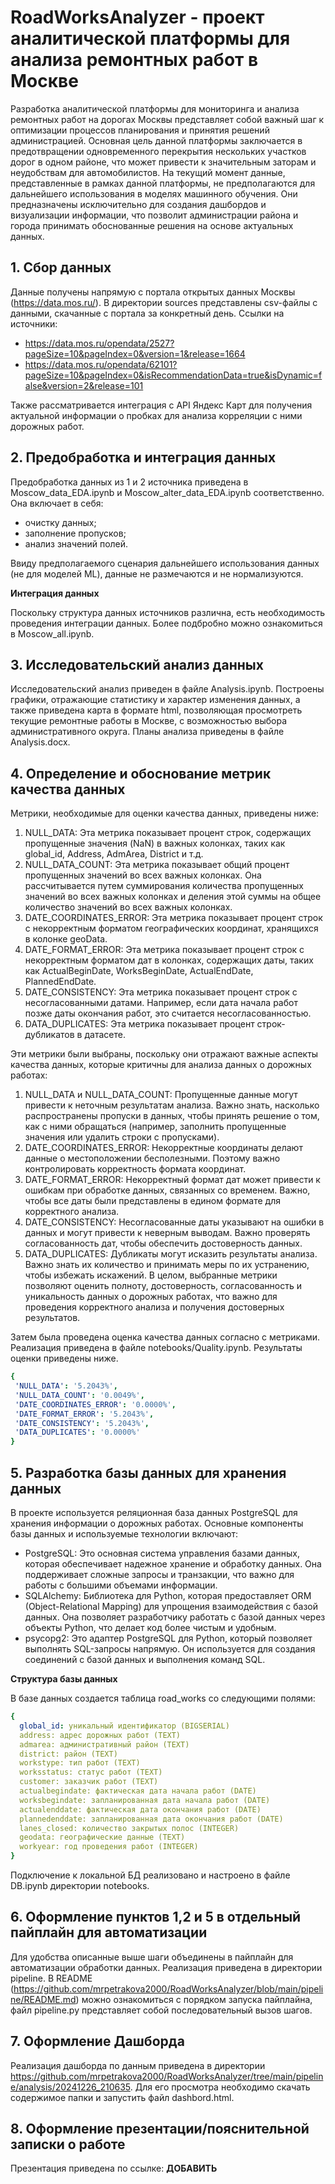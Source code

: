 # RoadWorksAnalyzer - проект аналитической платформы для анализа ремонтных работ в Москве
Разработка аналитической платформы для мониторинга и анализа ремонтных работ на дорогах Москвы представляет собой важный шаг к оптимизации процессов планирования и принятия решений администрацией. Основная цель данной платформы заключается в предотвращении одновременного перекрытия нескольких участков дорог в одном районе, что может привести к значительным заторам и неудобствам для автомобилистов. На текущий момент данные, представленные в рамках данной платформы, не предполагаются для дальнейшего использования в моделях машинного обучения. Они предназначены исключительно для создания дашбордов и визуализации информации, что позволит администрации района и города принимать обоснованные решения на основе актуальных данных.

## 1. Сбор данных
Данные получены напрямую с портала открытых данных Москвы (https://data.mos.ru/). В директории sources представлены csv-файлы с данными, скачанные с портала за конкретный день.
Ссылки на источники:
- https://data.mos.ru/opendata/2527?pageSize=10&pageIndex=0&version=1&release=1664
- https://data.mos.ru/opendata/62101?pageSize=10&pageIndex=0&isRecommendationData=true&isDynamic=false&version=2&release=101

Также рассматривается интеграция с API Яндекс Карт для получения актуальной информации о пробках для анализа корреляции с ними дорожных работ.

## 2. Предобработка и интеграция данных
Предобработка данных из 1 и 2 источника приведена в Moscow_data_EDA.ipynb и Moscow_alter_data_EDA.ipynb соответственно.
Она включает в себя:
- очистку данных;
- заполнение пропусков;
- анализ значений полей.
  
Ввиду предполагаемого сценария дальнейшего использования данных (не для моделей ML), данные не размечаются и не нормализуются.

**Интеграция данных**

Поскольку структура данных источников различна, есть необходимость проведения интеграции данных. Более подбробно можно ознакомиться в Moscow_all.ipynb.

## 3. Исследовательский анализ данных
Исследовательский анализ приведен в файле Analysis.ipynb. Построены графики, отражающие статистику и характер изменения данных, а также приведена карта в формате html, позволяющая просмотреть текущие ремонтные работы в Москве, с возможностью выбора административного округа. Планы анализа приведены в файле Analysis.docx.

## 4. Определение и обоснование метрик качества данных
Метрики, необходимые для оценки качества данных, приведены ниже:

1. NULL_DATA: Эта метрика показывает процент строк, содержащих пропущенные значения (NaN) в важных колонках, таких как global_id, Address, AdmArea, District и т.д.
2. NULL_DATA_COUNT: Эта метрика показывает общий процент пропущенных значений во всех важных колонках. Она рассчитывается путем суммирования количества пропущенных значений во всех важных колонках и деления этой суммы на общее количество значений во всех важных колонках.
3. DATE_COORDINATES_ERROR: Эта метрика показывает процент строк с некорректным форматом географических координат, хранящихся в колонке geoData.
4. DATE_FORMAT_ERROR: Эта метрика показывает процент строк с некорректным форматом дат в колонках, содержащих даты, таких как ActualBeginDate, WorksBeginDate, ActualEndDate, PlannedEndDate.
5. DATE_CONSISTENCY: Эта метрика показывает процент строк с несогласованными датами. Например, если дата начала работ позже даты окончания работ, это считается несогласованностью.
6. DATA_DUPLICATES: Эта метрика показывает процент строк-дубликатов в датасете.

Эти метрики были выбраны, поскольку они отражают важные аспекты качества данных, которые критичны для анализа данных о дорожных работах:

1. NULL_DATA и NULL_DATA_COUNT: Пропущенные данные могут привести к неточным результатам анализа. Важно знать, насколько распространены пропуски в данных, чтобы принять решение о том, как с ними обращаться (например, заполнить пропущенные значения или удалить строки с пропусками).
2. DATE_COORDINATES_ERROR: Некорректные координаты делают данные о местоположении бесполезными. Поэтому важно контролировать корректность формата координат.
3. DATE_FORMAT_ERROR: Некорректный формат дат может привести к ошибкам при обработке данных, связанных со временем. Важно, чтобы все даты были представлены в едином формате для корректного анализа.
4. DATE_CONSISTENCY: Несогласованные даты указывают на ошибки в данных и могут привести к неверным выводам. Важно проверять согласованность дат, чтобы обеспечить достоверность данных.
5. DATA_DUPLICATES: Дубликаты могут исказить результаты анализа. Важно знать их количество и принимать меры по их устранению, чтобы избежать искажений.
В целом, выбранные метрики позволяют оценить полноту, достоверность, согласованность и уникальность данных о дорожных работах, что важно для проведения корректного анализа и получения достоверных результатов.

Затем была проведена оценка качества данных согласно с метриками. Реализация приведена в файле notebooks/Quality.ipynb. Результаты оценки приведены ниже.
```yaml
{
 'NULL_DATA': '5.2043%',
 'NULL_DATA_COUNT': '0.0049%',
 'DATE_COORDINATES_ERROR': '0.0000%',
 'DATE_FORMAT_ERROR': '5.2043%',
 'DATE_CONSISTENCY': '5.2043%',
 'DATA_DUPLICATES': '0.0000%'
}
```

## 5. Разработка базы данных для хранения данных
В проекте используется реляционная база данных PostgreSQL для хранения информации о дорожных работах. Основные компоненты базы данных и используемые технологии включают:
* PostgreSQL: Это основная система управления базами данных, которая обеспечивает надежное хранение и обработку данных. Она поддерживает сложные запросы и транзакции, что важно для работы с большими объемами информации.
* SQLAlchemy: Библиотека для Python, которая предоставляет ORM (Object-Relational Mapping) для упрощения взаимодействия с базой данных. Она позволяет разработчику работать с базой данных через объекты Python, что делает код более чистым и удобным.
* psycopg2: Это адаптер PostgreSQL для Python, который позволяет выполнять SQL-запросы напрямую. Он используется для создания соединений с базой данных и выполнения команд SQL.

**Структура базы данных**

В базе данных создается таблица road_works со следующими полями:
```yaml
{
  global_id: уникальный идентификатор (BIGSERIAL)
  address: адрес дорожных работ (TEXT)
  admarea: административный район (TEXT)
  district: район (TEXT)
  workstype: тип работ (TEXT)
  worksstatus: статус работ (TEXT)
  customer: заказчик работ (TEXT)
  actualbegindate: фактическая дата начала работ (DATE)
  worksbegindate: запланированная дата начала работ (DATE)
  actualenddate: фактическая дата окончания работ (DATE)
  plannedenddate: запланированная дата окончания работ (DATE)
  lanes_closed: количество закрытых полос (INTEGER)
  geodata: географические данные (TEXT)
  workyear: год проведения работ (INTEGER)
}
```
Подключение к локальной БД реализовано и настроено в файле DB.ipynb директории notebooks.

## 6. Оформление пунктов 1,2 и 5 в отдельный пайплайн для автоматизации
Для удобства описанные выше шаги объединены в пайплайн для автоматизации обработки данных. Реализация приведена в директории pipeline. В README (https://github.com/mrpetrakova2000/RoadWorksAnalyzer/blob/main/pipeline/README.md) можно ознакомиться с порядком запуска пайплайна, файл pipeline.py представляет собой последовательный вызов шагов.  

## 7. Оформление Дашборда
Реализация дашборда по данным приведена в директории https://github.com/mrpetrakova2000/RoadWorksAnalyzer/tree/main/pipeline/analysis/20241226_210635. Для его просмотра необходимо скачать содержимое папки и запустить файл dashbord.html.

## 8. Оформление презентации/пояснительной записки о работе
Презентация приведена по ссылке: **ДОБАВИТЬ**
